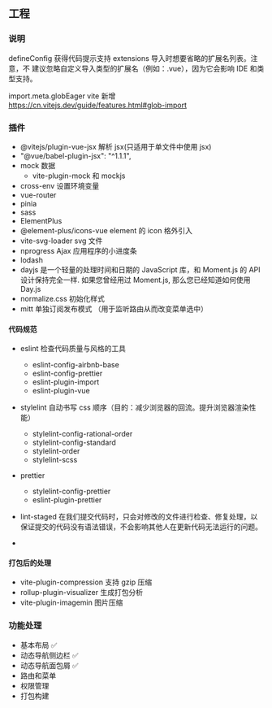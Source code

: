 ## 工程

### 说明

defineConfig 获得代码提示支持
extensions 导入时想要省略的扩展名列表。注意，不 建议忽略自定义导入类型的扩展名（例如：.vue），因为它会影响 IDE 和类型支持。

import.meta.globEager vite 新增 https://cn.vitejs.dev/guide/features.html#glob-import

### 插件

- @vitejs/plugin-vue-jsx 解析 jsx(只适用于单文件中使用 jsx)
- "@vue/babel-plugin-jsx": "^1.1.1",
- mock 数据
  - vite-plugin-mock 和 mockjs
- cross-env 设置环境变量
- vue-router
- pinia
- sass
- ElementPlus
- @element-plus/icons-vue element 的 icon 格外引入
- vite-svg-loader svg 文件
- nprogress Ajax 应用程序的小进度条
- lodash
- dayjs 是一个轻量的处理时间和日期的 JavaScript 库，和 Moment.js 的 API 设计保持完全一样. 如果您曾经用过 Moment.js, 那么您已经知道如何使用 Day.js
- normalize.css 初始化样式
- mitt 单独订阅发布模式 （用于监听路由从而改变菜单选中）

#### 代码规范

- eslint 检查代码质量与风格的工具

  - eslint-config-airbnb-base
  - eslint-config-prettier
  - eslint-plugin-import
  - eslint-plugin-vue

- stylelint 自动书写 css 顺序（目的：减少浏览器的回流。提升浏览器渲染性能）
  - stylelint-config-rational-order
  - stylelint-config-standard
  - stylelint-order
  - stylelint-scss
- prettier

  - stylelint-config-prettier
  - eslint-plugin-prettier

- lint-staged 在我们提交代码时，只会对修改的文件进行检查、修复处理，以保证提交的代码没有语法错误，不会影响其他人在更新代码无法运行的问题。
-

#### 打包后的处理

- vite-plugin-compression 支持 gzip 压缩
- rollup-plugin-visualizer 生成打包分析
- vite-plugin-imagemin 图片压缩

### 功能处理

- 基本布局 ✅
- 动态导航侧边栏 ✅
- 动态导航面包屑 ✅
- 路由和菜单
- 权限管理
- 打包构建
